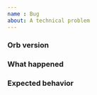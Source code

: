 ```yaml
---
name : Bug
about: A technical problem
---
```


### Orb version

<!---
  e.g., 1.0.0
  find this information in your config.yml file;
  if the version is @volatile, check the top of your CircleCI-generated,
  expanded configuration file, viewable from the "Configuration" tab of
  any job page, for the orb's specific semantic version number
-->

### What happened

<!---
  please include any relevant links to CircleCI workflows or jobs
  where you saw this behavior
-->

### Expected behavior

<!--- what should happen, ideally? -->
